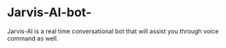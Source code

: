 # Jarvis-AI-bot-
Jarvis-AI is a real time conversational bot that will assist you through voice command as well.
